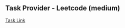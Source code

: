## Task Provider - Leetcode (medium)

[Task Link](https://leetcode.com/problems/asteroid-collision/description/?envType=study-plan-v2&envId=leetcode-75)